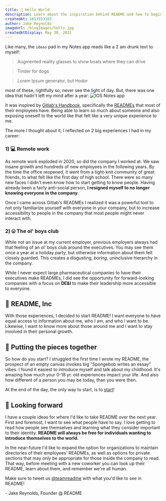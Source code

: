 ```yaml
---
title: 👋 Hello World
description: Learn about the inspiration behind README and how to begin documenting yourself.
createdAt: 1653933103
author: Jake Reynolds
imageUrl: /blogImages/hello.jpg
createdAtDisplay: May 30, 2022
---
```


Like many, the `ideas` pad in my Notes app reads like a 2 am drunk text to myself:


> Augmented reality glasses to show boats where they can drive

> Tinder for dogs

> Lorem Ipsum generator, but Hodor

most of these, rightfully so, never see the light of day. But, there was one idea that hadn't left my mind after a year:
![IOS Notes app](/blogImages/ideas.jpeg)

It was inspired by <a href="https://about.gitlab.com/handbook" target="_blank" rel="noopener noreferrer">Gitlab's Handbook</a>, specifically the [READMEs](https://about.gitlab.com/handbook/ceo/) that most of their employees have. Being able to learn so much about someone and also exposing oneself to the world like that felt like a very unique experience to me.

The more I thought about it, I reflected on 2 big experiences I had in my career:

### 1) 💻 Remote work

As remote work exploded in 2020, so did the company I worked at. We saw insane growth and hundreds of new employees in the following years. By the time the office reopened, it went from a tight-knit community of great friends, to what felt like the first day of high school. There were so many new faces I didn't even know how to start getting to know people. Having already been a fairly anti-social person, **I resigned myself to no longer knowing everyone in the company**.

Once I came across Gitlab's READMEs I realized it was a powerful tool to not only familiarize yourself with everyone in your company, but to increase accessibility to people in the company that most people might never interact with.

### 2) 🤐 The ol' boys club

While not an issue at my current employer, previous employers always had that feeling of an ol' boys club around the executives. You may see them once a year at a holiday party, but otherwise information about them felt closely guarded. This creates a disgusting, _boring_, uninclusive hierarchy in the company.

While I never expect large pharmaceutical companies to have their executives make READMEs, I did see the opportunity for forward-looking companies with a focus on **DE&I** to make their leadership more accessible to everyone.

## 📝 README, Inc

With those experiences, I decided to start README! I want everyone to have equal access to information about me, who I am, and who I want to be. Likewise, I want to know more about those around me and I want to stay involved in their personal growth.

## 🧩 Putting the pieces together

So how do you start? I struggled the first time I wrote my README, the prospect of an empty canvas invokes big "Spongebob writes an essay" vibes. I found it easiest to introduce myself and talk about my childhood. It's amazing how much your 0-18 yr. old experiences impact your life. And also how different of a person you may be today, than you were then.

At the end of the day, the only way to start, is to [start](/auth/register)!

## 🔮 Looking forward

I have a couple ideas for where I'd like to take README over the next year. First and foremost, I want to see what people have to say. I love getting to read how people see themselves and learning what they consider important to their identity. **README will always be free for individuals wanting to introduce themselves to the world.**

In the near-future I'd like to expand the option for organizations to maintain directories of their employees' READMEs, as well as options for private sections that may only be appropriate for those inside the company to read. That way, before meeting with a new coworker you can look up their README, learn about them, and remember we're all human.

Make sure to tweet us [@teamreadme](https://twitter.com/teamreadme) with what you'd like to see in README!

\- Jake Reynolds, Founder @ README

